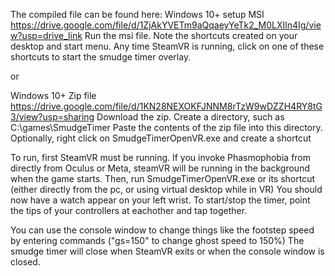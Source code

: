 The compiled file can be found here:
Windows 10+ setup MSI
https://drive.google.com/file/d/1ZjAkYVETm9aQqaeyYeTk2_M0LXIln4Ig/view?usp=drive_link
Run the msi file.  Note the shortcuts created on your desktop and start menu.  Any time SteamVR is running, click on one of these shortcuts to start the smudge timer overlay.

or

Windows 10+ Zip file
https://drive.google.com/file/d/1KN28NEXOKFJNNM8rTzW9wDZZH4RY8tG3/view?usp=sharing
Download the zip.
Create a directory, such as C:\games\SmudgeTimer
Paste the contents of the zip file into this directory.
Optionally, right click on SmudgeTimerOpenVR.exe and create a shortcut

To run, first SteamVR must be running.  If you invoke Phasmophobia from directly from Oculus or Meta, steamVR will be running in the background when the game starts.
Then, run SmudgeTimerOpenVR.exe or its shortcut (either directly from the pc, or using virtual desktop while in VR)
You should now have a watch appear on your left wrist.
To start/stop the timer, point the tips of your controllers at eachother and tap together.

You can use the console window to change things like the footstep speed by entering commands ("gs=150" to change ghost speed to 150%)
The smudge timer will close when SteamVR exits or when the console window is closed.

